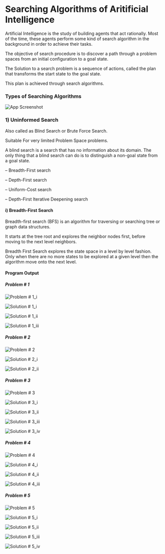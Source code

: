 
# Searching Algorithms of Aritificial Intelligence


Artificial Intelligence is the study of building agents that act rationally. Most of the time, these agents perform some kind of search algorithm in the background in order to achieve their tasks. 

The objective of search procedure is to discover a path through a problem
spaces from an initial configuration to a goal state.

The Solution to a search problem is a sequence of actions, called the plan that transforms the start state to the goal state.

This plan is achieved through search algorithms.
### Types of Searching Algorithms

![App Screenshot](https://cdncontribute.geeksforgeeks.org/wp-content/uploads/AI-algos-1-e1547043543151.png)


### 1) Uninformed Search

Also called as Blind Search or Brute Force Search.

Suitable For very limited Problem Space problems.

A blind search is a search that has no information about its domain. The only thing
that a blind search can do is to distinguish a non-goal state from a goal state.

– Breadth-First search

– Depth-First search

– Uniform-Cost search

– Depth-First Iterative Deepening search

#### i) Breadth-First Search

Breadth-first search (BFS) is an algorithm for traversing or searching tree or
graph data structures.

It starts at the tree root and explores the neighbor nodes first, before moving
to the next level neighbors.

Breadth First Search explores the state space in a level by level fashion. Only
when there are no more states to be explored at a given level then the
algorithm move onto the next level.


#### Program Output

##### Problem # 1

<p align = 'centre'>

![Problem # 1_i](https://github.com/AhsanRaza05/18CS-AI/blob/main/Screenshots/Problem_Screenshots/BFS/BF_1.png?raw=true)

![Solution # 1_i](https://github.com/AhsanRaza05/18CS-AI/blob/main/Screenshots/Solution_Screenshots/BFS/BF_S_1_i.png?raw=true)

![Solution # 1_ii](https://github.com/AhsanRaza05/18CS-AI/blob/main/Screenshots/Solution_Screenshots/BFS/BF_S_1_ii.png?raw=true)

![Solution # 1_iii](https://github.com/AhsanRaza05/18CS-AI/blob/main/Screenshots/Solution_Screenshots/BFS/BF_S_1_iii.png?raw=true)


##### Problem # 2
![Problem # 2](https://github.com/AhsanRaza05/18CS-AI/blob/main/Screenshots/Problem_Screenshots/BFS/BF_2.png?raw=true)

![Solution # 2_i](https://github.com/AhsanRaza05/18CS-AI/blob/main/Screenshots/Solution_Screenshots/BFS/BF_S_2_i.png?raw=true)

![Solution # 2_ii](https://github.com/AhsanRaza05/18CS-AI/blob/main/Screenshots/Solution_Screenshots/BFS/BF_S_2_ii.png?raw=true)

##### Problem # 3
![Problem # 3](https://github.com/AhsanRaza05/18CS-AI/blob/main/Screenshots/Problem_Screenshots/BFS/BF_3.png?raw=true)

![Solution # 3_i](https://github.com/AhsanRaza05/18CS-AI/blob/main/Screenshots/Solution_Screenshots/BFS/BF_S_3_i.png?raw=true)

![Solution # 3_ii](https://github.com/AhsanRaza05/18CS-AI/blob/main/Screenshots/Solution_Screenshots/BFS/BF_S_3_ii.png?raw=true)

![Solution # 3_iii](https://github.com/AhsanRaza05/18CS-AI/blob/main/Screenshots/Solution_Screenshots/BFS/BF_S_3_iii.png?raw=true)

![Solution # 3_iv](https://github.com/AhsanRaza05/18CS-AI/blob/main/Screenshots/Solution_Screenshots/BFS/BF_S_3_iv.png?raw=true)

##### Problem # 4
![Problem # 4](https://github.com/AhsanRaza05/18CS-AI/blob/main/Screenshots/Problem_Screenshots/BFS/BF_4.png?raw=true)

![Solution # 4_i](https://github.com/AhsanRaza05/18CS-AI/blob/main/Screenshots/Solution_Screenshots/BFS/BF_S_4_i.png?raw=true)

![Solution # 4_ii](https://github.com/AhsanRaza05/18CS-AI/blob/main/Screenshots/Solution_Screenshots/BFS/BF_S_4_ii.png?raw=true)

![Solution # 4_iii](https://github.com/AhsanRaza05/18CS-AI/blob/main/Screenshots/Solution_Screenshots/BFS/BF_S_4_iii.png?raw=true)

##### Problem # 5
![Problem # 5](https://github.com/AhsanRaza05/18CS-AI/blob/main/Screenshots/Problem_Screenshots/BFS/BF_5.png?raw=true)

![Solution # 5_i](https://github.com/AhsanRaza05/18CS-AI/blob/main/Screenshots/Solution_Screenshots/BFS/BF_S_5_i.png?raw=true)

![Solution # 5_ii](https://github.com/AhsanRaza05/18CS-AI/blob/main/Screenshots/Solution_Screenshots/BFS/BF_S_5_ii.png?raw=true)

![Solution # 5_iii](https://github.com/AhsanRaza05/18CS-AI/blob/main/Screenshots/Solution_Screenshots/BFS/BF_S_5_iii.png?raw=true)

![Solution # 5_iv](https://github.com/AhsanRaza05/18CS-AI/blob/main/Screenshots/Solution_Screenshots/BFS/BF_S_5_iv.png?raw=true)
</p>
  
